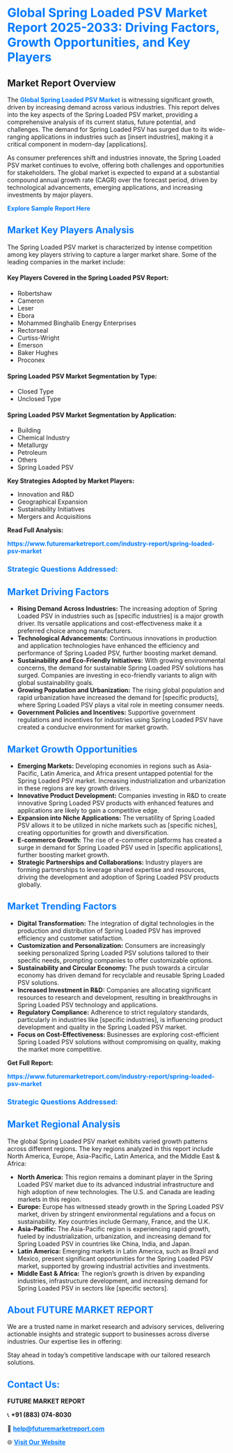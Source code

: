 <h1 style="color: #007BFF;">Global Spring Loaded PSV Market Report 2025-2033: Driving Factors, Growth Opportunities, and Key Players</h1>

<section id="overview">
<h2>Market Report Overview</h2>
<p>The <a href="https://www.futuremarketreport.com/industry-report/spring-loaded-psv-market" style="color: #007BFF; text-decoration: none;"><strong>Global Spring Loaded PSV Market</strong></a> is witnessing significant growth, driven by increasing demand across various industries. This report delves into the key aspects of the Spring Loaded PSV market, providing a comprehensive analysis of its current status, future potential, and challenges. The demand for Spring Loaded PSV has surged due to its wide-ranging applications in industries such as [insert industries], making it a critical component in modern-day [applications].</p>
<p>As consumer preferences shift and industries innovate, the Spring Loaded PSV market continues to evolve, offering both challenges and opportunities for stakeholders. The global market is expected to expand at a substantial compound annual growth rate (CAGR) over the forecast period, driven by technological advancements, emerging applications, and increasing investments by major players.</p>
</section>

<section id="overview">
<p><a href="https://www.futuremarketreport.com/request-sample/reportId=128755" style="color: #007BFF; text-decoration: none;"><strong>Explore Sample Report Here</strong></a></p>
</section>

<section id="key-players">
<h2 style="color: #007BFF;">Market Key Players Analysis</h2>
<p>The Spring Loaded PSV market is characterized by intense competition among key players striving to capture a larger market share. Some of the leading companies in the market include:</p>
<h4>Key Players Covered in the Spring Loaded PSV Report:</h4>
<ul><li>Robertshaw</li><li>Cameron</li><li>Leser</li><li>Ebora</li><li>Mohammed Binghalib Energy Enterprises</li><li>Rectorseal</li><li>Curtiss-Wright</li><li>Emerson</li><li>Baker Hughes</li><li>Proconex</li></ul>
<h4>Spring Loaded PSV Market Segmentation by Type:</h4>
<ul><li>Closed Type</li><li>Unclosed Type</li></ul>

<h4>Spring Loaded PSV Market Segmentation by Application:</h4>
<ul><li>Building</li><li>Chemical Industry</li><li>Metallurgy</li><li>Petroleum</li><li>Others</li><li>Spring Loaded PSV</li></ul>
<p><strong>Key Strategies Adopted by Market Players:</strong></p>
<ul>
<li>Innovation and R&D</li>
<li>Geographical Expansion</li>
<li>Sustainability Initiatives</li>
<li>Mergers and Acquisitions</li>
</ul>
</section>

<section>
<p><strong>Read Full Analysis: </strong></p><a href="https://www.futuremarketreport.com/industry-report/spring-loaded-psv-market" style="color: #007BFF; text-decoration: none;"><strong>https://www.futuremarketreport.com/industry-report/spring-loaded-psv-market</strong></a>
<h3 style="color: #007BFF;">Strategic Questions Addressed:</h3>
</section>

<section id="driving-factors">
<h2 style="color: #007BFF;">Market Driving Factors</h2>
<ul>
<li><strong>Rising Demand Across Industries:</strong> The increasing adoption of Spring Loaded PSV in industries such as [specific industries] is a major growth driver. Its versatile applications and cost-effectiveness make it a preferred choice among manufacturers.</li>
<li><strong>Technological Advancements:</strong> Continuous innovations in production and application technologies have enhanced the efficiency and performance of Spring Loaded PSV, further boosting market demand.</li>
<li><strong>Sustainability and Eco-Friendly Initiatives:</strong> With growing environmental concerns, the demand for sustainable Spring Loaded PSV solutions has surged. Companies are investing in eco-friendly variants to align with global sustainability goals.</li>
<li><strong>Growing Population and Urbanization:</strong> The rising global population and rapid urbanization have increased the demand for [specific products], where Spring Loaded PSV plays a vital role in meeting consumer needs.</li>
<li><strong>Government Policies and Incentives:</strong> Supportive government regulations and incentives for industries using Spring Loaded PSV have created a conducive environment for market growth.</li>
</ul>
</section>

<section id="growth-opportunities">
<h2 style="color: #007BFF;">Market Growth Opportunities</h2>
<ul>
<li><strong>Emerging Markets:</strong> Developing economies in regions such as Asia-Pacific, Latin America, and Africa present untapped potential for the Spring Loaded PSV market. Increasing industrialization and urbanization in these regions are key growth drivers.</li>
<li><strong>Innovative Product Development:</strong> Companies investing in R&D to create innovative Spring Loaded PSV products with enhanced features and applications are likely to gain a competitive edge.</li>
<li><strong>Expansion into Niche Applications:</strong> The versatility of Spring Loaded PSV allows it to be utilized in niche markets such as [specific niches], creating opportunities for growth and diversification.</li>
<li><strong>E-commerce Growth:</strong> The rise of e-commerce platforms has created a surge in demand for Spring Loaded PSV used in [specific applications], further boosting market growth.</li>
<li><strong>Strategic Partnerships and Collaborations:</strong> Industry players are forming partnerships to leverage shared expertise and resources, driving the development and adoption of Spring Loaded PSV products globally.</li>
</ul>
</section>

<section id="trending-factors">
<h2 style="color: #007BFF;">Market Trending Factors</h2>
<ul>
<li><strong>Digital Transformation:</strong> The integration of digital technologies in the production and distribution of Spring Loaded PSV has improved efficiency and customer satisfaction.</li>
<li><strong>Customization and Personalization:</strong> Consumers are increasingly seeking personalized Spring Loaded PSV solutions tailored to their specific needs, prompting companies to offer customizable options.</li>
<li><strong>Sustainability and Circular Economy:</strong> The push towards a circular economy has driven demand for recyclable and reusable Spring Loaded PSV solutions.</li>
<li><strong>Increased Investment in R&D:</strong> Companies are allocating significant resources to research and development, resulting in breakthroughs in Spring Loaded PSV technology and applications.</li>
<li><strong>Regulatory Compliance:</strong> Adherence to strict regulatory standards, particularly in industries like [specific industries], is influencing product development and quality in the Spring Loaded PSV market.</li>
<li><strong>Focus on Cost-Effectiveness:</strong> Businesses are exploring cost-efficient Spring Loaded PSV solutions without compromising on quality, making the market more competitive.</li>
</ul>
</section>

<section>
<p><strong>Get Full Report: </strong></p><a href="https://www.futuremarketreport.com/industry-report/spring-loaded-psv-market" style="color: #007BFF; text-decoration: none;"><strong>https://www.futuremarketreport.com/industry-report/spring-loaded-psv-market</strong></a>
<h3 style="color: #007BFF;">Strategic Questions Addressed:</h3>
</section>


<section id="regional-analysis">
<h2 style="color: #007BFF;">Market Regional Analysis</h2>
<p>The global Spring Loaded PSV market exhibits varied growth patterns across different regions. The key regions analyzed in this report include North America, Europe, Asia-Pacific, Latin America, and the Middle East & Africa:</p>
<ul>
<li><strong>North America:</strong> This region remains a dominant player in the Spring Loaded PSV market due to its advanced industrial infrastructure and high adoption of new technologies. The U.S. and Canada are leading markets in this region.</li>
<li><strong>Europe:</strong> Europe has witnessed steady growth in the Spring Loaded PSV market, driven by stringent environmental regulations and a focus on sustainability. Key countries include Germany, France, and the U.K.</li>
<li><strong>Asia-Pacific:</strong> The Asia-Pacific region is experiencing rapid growth, fueled by industrialization, urbanization, and increasing demand for Spring Loaded PSV in countries like China, India, and Japan.</li>
<li><strong>Latin America:</strong> Emerging markets in Latin America, such as Brazil and Mexico, present significant opportunities for the Spring Loaded PSV market, supported by growing industrial activities and investments.</li>
<li><strong>Middle East & Africa:</strong> The region’s growth is driven by expanding industries, infrastructure development, and increasing demand for Spring Loaded PSV in sectors like [specific sectors].</li>
</ul>
</section>

<footer>
<h2 style="color: #007BFF;">About FUTURE MARKET REPORT</h2>
<p>We are a trusted name in market research and advisory services, delivering actionable insights and strategic support to businesses across diverse industries. Our expertise lies in offering:</p>

<p>Stay ahead in today’s competitive landscape with our tailored research solutions.</p>

<h2 style="color: #007BFF;">Contact Us:</h2>
<p><strong>FUTURE MARKET REPORT</strong></p>
<p>📞 <strong>+91 (883) 074-8030</strong></p>
<p>📧 <strong><a href="mailto:help@futuremarketreport.com" style="color: #007BFF;">help@futuremarketreport.com</a></strong></p>
<p>🌐 <strong><a href="https://www.futuremarketreport.com/" style="color: #007BFF;">Visit Our Website</a></strong></p>
</footer>